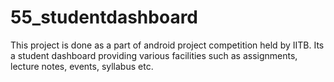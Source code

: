 55_studentdashboard
===================

This project is done as a part of android project competition held by IITB. Its a student dashboard providing various facilities such as assignments, lecture notes, events, syllabus etc.
